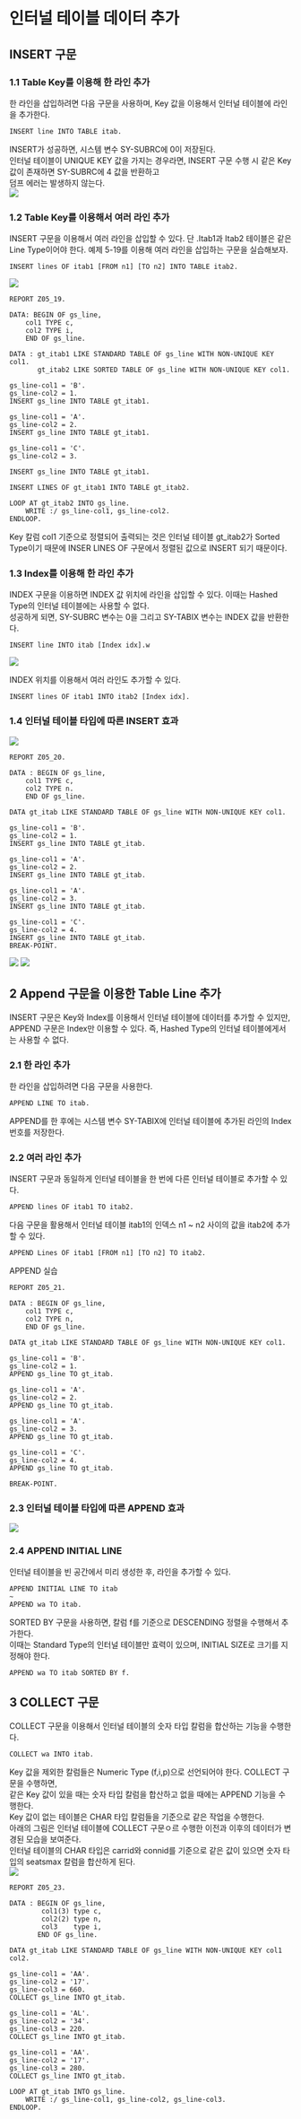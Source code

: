 # 인터널 테이블 데이터 추가
## INSERT 구문
### 1.1 Table Key를 이용해 한 라인 추가
한 라인을 삽입하려면 다음 구문을 사용하며, Key 값을 이용해서 인터널 테이블에 라인을 추가한다. <br>
```abap
INSERT line INTO TABLE itab.
```
INSERT가 성공하면, 시스템 변수 SY-SUBRC에 0이 저장된다. <BR>
인터널 테이블이 UNIQUE KEY 값을 가지는 경우라면, INSERT 구문 수행 시 같은 Key 값이 존재하면 SY-SUBRC에 4 값을 반환하고 <br>
덤프 에러는 발생하지 않는다.<br>
![](../img/4-3.png) 

### 1.2 Table Key를 이용해서 여러 라인 추가
INSERT 구문을 이용해서 여러 라인을 삽입할 수 있다. 단 .Itab1과 Itab2 테이블은 같은 Line Type이어야 한다.
예제 5-19를 이용해 여러 라인을 삽입하는 구문을 실습해보자.
```ABAP
INSERT lines OF itab1 [FROM n1] [TO n2] INTO TABLE itab2.
```
![](img/../../img/4-4.png)
```abap
REPORT Z05_19.

DATA: BEGIN OF gs_line,
    col1 TYPE c,
    col2 TYPE i,
    END OF gs_line.

DATA : gt_itab1 LIKE STANDARD TABLE OF gs_line WITH NON-UNIQUE KEY col1.
       gt_itab2 LIKE SORTED TABLE OF gs_line WITH NON-UNIQUE KEY col1.

gs_line-col1 = 'B'.
gs_line-col2 = 1.
INSERT gs_line INTO TABLE gt_itab1.

gs_line-col1 = 'A'.
gs_line-col2 = 2.
INSERT gs_line INTO TABLE gt_itab1.

gs_line-col1 = 'C'.
gs_line-col2 = 3.

INSERT gs_line INTO TABLE gt_itab1.

INSERT LINES OF gt_itab1 INTO TABLE gt_itab2.

LOOP AT gt_itab2 INTO gs_line.
    WRITE :/ gs_line-col1, gs_line-col2.
ENDLOOP.    
```

Key 칼럼 col1 기준으로 정렬되어 출력되는 것은 인터널 테이블 gt_itab2가 Sorted Type이기 때문에 INSER LINES OF 구문에서 정렬된 값으로 INSERT 되기 때문이다.

### 1.3 Index를 이용해 한 라인 추가
INDEX 구문을 이용하면 INDEX 값 위치에 라인을 삽입할 수 있다. 이때는 Hashed Type의 인터널 테이블에는 사용할 수 없다. <br>
성공하게 되면, SY-SUBRC 변수는 0을 그리고 SY-TABIX 변수는 INDEX 값을 반환한다.
```ABAP
INSERT line INTO itab [Index idx].w
```
![](../img/4-5.png) <br>

INDEX 위치를 이용해서 여러 라인도 추가할 수 있다.
```abap
INSERT lines OF itab1 INTO itab2 [Index idx].
```

### 1.4 인터널 테이블 타입에 따른 INSERT 효과
![](img/../../img/4-6.png)
```abap
REPORT Z05_20.

DATA : BEGIN OF gs_line,
    col1 TYPE c,
    col2 TYPE n.
    END OF gs_line.

DATA gt_itab LIKE STANDARD TABLE OF gs_line WITH NON-UNIQUE KEY col1.

gs_line-col1 = 'B'.
gs_line-col2 = 1.
INSERT gs_line INTO TABLE gt_itab.

gs_line-col1 = 'A'.
gs_line-col2 = 2.
INSERT gs_line INTO TABLE gt_itab.

gs_line-col1 = 'A'.
gs_line-col2 = 3.
INSERT gs_line INTO TABLE gt_itab.

gs_line-col1 = 'C'.
gs_line-col2 = 4.
INSERT gs_line INTO TABLE gt_itab.
BREAK-POINT.
```
![](../img/4-7.png)
![](../img/4-8.png)

## 2 Append 구문을 이용한 Table Line 추가
INSERT 구문은 Key와 Index를 이용해서 인터널 테이블에 데이터를 추가할 수 있지만, <br>
APPEND 구문은 Index만 이용할 수 있다. 즉, Hashed Type의 인터널 테이블에게서는 사용할 수 없다.

### 2.1 한 라인 추가
한 라인을 삽입하려면 다음 구문을 사용한다.
```abap
APPEND LINE TO itab.
```

APPEND를 한 후에는 시스템 변수 SY-TABIX에 인터널 테이블에 추가된 라인의 Index 번호를 저장한다.

### 2.2 여러 라인 추가
INSERT 구문과 동일하게 인터널 테이블을 한 번에 다른 인터널 테이블로 추가할 수 있다.
```abap
APPEND lines OF itab1 TO itab2.
```

다음 구문을 활용해서 인터널 테이블 itab1의 인덱스 n1 ~ n2 사이의 값을 itab2에 추가할 수 있다.
```abap
APPEND Lines OF itab1 [FROM n1] [TO n2] TO itab2.
```
APPEND 실습
```abap
REPORT Z05_21.

DATA : BEGIN OF gs_line,
    col1 TYPE c,
    col2 TYPE n,
    END OF gs_line.

DATA gt_itab LIKE STANDARD TABLE OF gs_line WITH NON-UNIQUE KEY col1.

gs_line-col1 = 'B'.
gs_line-col2 = 1.
APPEND gs_line TO gt_itab.

gs_line-col1 = 'A'.
gs_line-col2 = 2.
APPEND gs_line TO gt_itab.

gs_line-col1 = 'A'.
gs_line-col2 = 3.
APPEND gs_line TO gt_itab.

gs_line-col1 = 'C'.
gs_line-col2 = 4.
APPEND gs_line TO gt_itab.

BREAK-POINT.
```

### 2.3 인터널 테이블 타입에 따른 APPEND 효과
![](img/../../img/4-9.png)

### 2.4 APPEND INITIAL LINE
인터널 테이블을 빈 공간에서 미리 생성한 후, 라인을 추가할 수 있다.
```abap
APPEND INITIAL LINE TO itab
~
APPEND wa TO itab.
```

SORTED BY 구문을 사용하면, 칼럼 f를 기준으로 DESCENDING 정렬을 수행해서 추가한다. <BR>
이때는 Standard Type의 인터널 테이블만 효력이 있으며, INITIAL SIZE로 크기를 지정해야 한다.
```ABAP
APPEND wa TO itab SORTED BY f.
```

## 3 COLLECT 구문
COLLECT 구문을 이용해서 인터널 테이블의 숫자 타입 칼럼을 합산하는 기능을 수행한다.
```ABAP
COLLECT wa INTO itab.
```
Key 값을 제외한 칼럼들은 Numeric Type (f,i,p)으로 선언되어야 한다. COLLECT 구문을 수행하면, <br>
같은 Key 값이 있을 때는 숫자 타입 칼럼을 합산하고 없을 때에는 APPEND 기능을 수행한다. <br>
Key 값이 없는 테이블은 CHAR 타입 칼럼들을 기준으로 같은 작업을 수행한다. <br>
아래의 그림은 인터널 테이블에 COLLECT 구문ㅇ르 수행한 이전과 이후의 데이터가 변경된 모습을 보여준다. <br>
인터널 테이블의 CHAR 타입은 carrid와 connid를 기준으로 같은 값이 있으면 숫자 타입의 seatsmax 칼럼을 합산하게 된다.<br>
![](img/../../img/4-10.png)
```abap
REPORT Z05_23.

DATA : BEGIN OF gs_line,
        col1(3) type c,
        col2(2) type n,
        col3    type i,
       END OF gs_line.

DATA gt_itab LIKE STANDARD TABLE OF gs_line WITH NON-UNIQUE KEY col1 col2.

gs_line-col1 = 'AA'.
gs_line-col2 = '17'.
gs_line-col3 = 660.
COLLECT gs_line INTO gt_itab.

gs_line-col1 = 'AL'.
gs_line-col2 = '34'.
gs_line-col3 = 220.
COLLECT gs_line INTO gt_itab.

gs_line-col1 = 'AA'.
gs_line-col2 = '17'.
gs_line-col3 = 280.
COLLECT gs_line INTO gt_itab.

LOOP AT gt_itab INTO gs_line.
    WRITE :/ gs_line-col1, gs_line-col2, gs_line-col3.
ENDLOOP.    
```